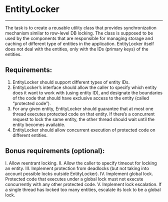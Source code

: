 # EntityLocker
------------
The task is to create a reusable utility class that provides synchronization mechanism similar to
row-level DB locking.
The class is supposed to be used by the components that are responsible for managing storage
and caching of different type of entities in the application. EntityLocker itself does not deal with
the entities, only with the IDs (primary keys) of the entities.
## Requirements:
1. EntityLocker should support different types of entity IDs.
2. EntityLocker’s interface should allow the caller to specify which entity does it want to work
with (using entity ID), and designate the boundaries of the code that should have exclusive
access to the entity (called “protected code”).
3. For any given entity, EntityLocker should guarantee that at most one thread executes
protected code on that entity. If there’s a concurrent request to lock the same entity, the other
thread should wait until the entity becomes available.
4. EntityLocker should allow concurrent execution of protected code on different entities.

## Bonus requirements (optional):
I. Allow reentrant locking.
II. Allow the caller to specify timeout for locking an entity.
III. Implement protection from deadlocks (but not taking into account possible locks outside
EntityLocker).
IV. Implement global lock. Protected code that executes under a global lock must not execute
concurrently with any other protected code.
V. Implement lock escalation. If a single thread has locked too many entities, escalate its lock to
be a global lock.

